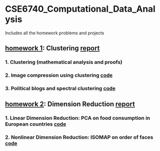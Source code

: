 # CSE6740_Computational_Data_Analysis
Includes all the homework problems and projects
## [homework 1](https://github.com/sliao7/CSE6740_Computational_Data_Analysis/tree/main/homework1): Clustering [ report ](https://github.com/sliao7/CSE6740_Computational_Data_Analysis/blob/main/homework1/Shasha_Liao_HW1_report.pdf)
### 1. Clustering (mathematical analysis and proofs)

### 2. Image compression using clustering [ code ](https://github.com/sliao7/CSE6740_Computational_Data_Analysis/tree/main/homework1/python)

### 3. Political blogs and spectral clustering [ code ](https://github.com/sliao7/CSE6740_Computational_Data_Analysis/blob/main/homework1/python/spectral_clustering.py)

## [homework 2](https://github.com/sliao7/CSE6740_Computational_Data_Analysis/tree/main/homework2): Dimension Reduction [ report ](https://github.com/sliao7/CSE6740_Computational_Data_Analysis/blob/main/homework2/Shasha_Liao_HW2_report.pdf) 
### 1. Linear Dimension Reduction: PCA on food consumption in European countries [ code ](https://github.com/sliao7/CSE6740_Computational_Data_Analysis/blob/main/homework2/python/food_PCA.py)
### 2. Nonlinear Dimension Reduction: ISOMAP on order of faces [ code ](https://github.com/sliao7/CSE6740_Computational_Data_Analysis/blob/main/homework2/python/isomap.py)
